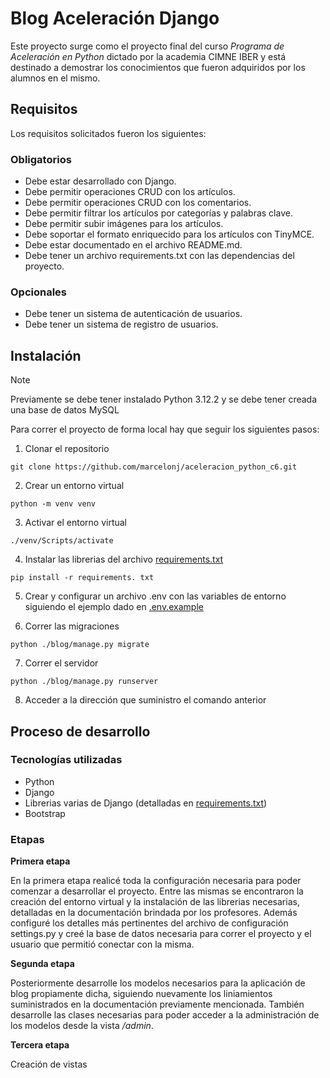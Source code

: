 # Blog Aceleración Django
Este proyecto surge como el proyecto final del curso *Programa de Aceleración en Python* dictado por la academia CIMNE IBER y está destinado a demostrar los conocimientos que fueron adquiridos por los alumnos en el mismo.
## Requisitos
Los requisitos solicitados fueron los siguientes:
### Obligatorios
- Debe estar desarrollado con Django. 
- Debe permitir operaciones CRUD con los artículos. 
- Debe permitir operaciones CRUD con los comentarios. 
- Debe permitir filtrar los artículos por categorías y palabras clave. 
- Debe permitir subir imágenes para los artículos. 
- Debe soportar el formato enriquecido para los artículos con TinyMCE. 
- Debe estar documentado en el archivo README.md. 
- Debe tener un archivo requirements.txt con las dependencias del proyecto. 
### Opcionales
- Debe tener un sistema de autenticación de usuarios.
- Debe tener un sistema de registro de usuarios.
## Instalación
> [!NOTE]
> Previamente se debe tener instalado Python 3.12.2 y se debe tener creada una base de datos MySQL

Para correr el proyecto de forma local hay que seguir los siguientes pasos:
1. Clonar el repositorio

```
git clone https://github.com/marcelonj/aceleracion_python_c6.git
```

2. Crear un entorno virtual

```
python -m venv venv
```

3. Activar el entorno virtual

```
./venv/Scripts/activate
```

4. Instalar las librerias del archivo [requirements.txt](requirements.txt)

```
pip install -r requirements. txt
```

5. Crear y configurar un archivo .env con las variables de entorno siguiendo el ejemplo dado en [.env.example](.env.example)

6. Correr las migraciones

```
python ./blog/manage.py migrate
```

7. Correr el servidor

```
python ./blog/manage.py runserver
```

8. Acceder a la dirección que suministro el comando anterior

## Proceso de desarrollo
### Tecnologías utilizadas
- Python
- Django
- Librerias varias de Django (detalladas en [requirements.txt](requirements.txt))
- Bootstrap

### Etapas
**Primera etapa**

En la primera etapa realicé toda la configuración necesaria para poder comenzar a desarrollar el proyecto. Entre las mismas se encontraron la creación del entorno virtual y la instalación de las librerias necesarias, detalladas en la documentación brindada por los profesores.
Además configuré los detalles más pertinentes del archivo de configuración settings.py y creé la base de datos necesaria para correr el proyecto y el usuario que permitió conectar con la misma.

**Segunda etapa**

Posteriormente desarrolle los modelos necesarios para la aplicación de blog propiamente dicha, siguiendo nuevamente los liniamientos suministrados en la documentación previamente mencionada.
También desarrolle las clases necesarias para poder acceder a la administración de los modelos desde la vista */admin*.

**Tercera etapa**

Creación de vistas